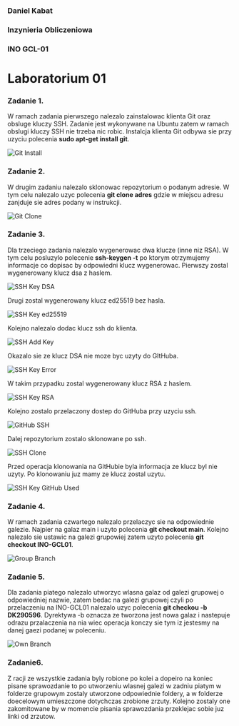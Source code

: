 ### Daniel Kabat
### Inzynieria Obliczeniowa
### INO GCL-01

# Laboratorium 01

### Zadanie 1.
W ramach zadania pierwszego nalezalo zainstalowac klienta Git oraz obsluge kluczy SSH. Zadanie jest wykonywane na Ubuntu zatem w ramach obslugi kluczy SSH nie trzeba nic robic. Instalcja klienta Git odbywa sie przy uzyciu polecenia **sudo apt-get install git**.

![Git Install](https://github.com/InzynieriaOprogramowaniaAGH/MDO2022_S/blob/DK290596/INO/GCL01/DK290596/LAB_01/zad1_instalacja_git.png)

### Zadanie 2.
W drugim zadaniu nalezalo sklonowac repozytorium o podanym adresie. W tym celu nalezalo uzyc polecenia **git clone adres** gdzie w miejscu adresu zanjduje sie adres podany w instrukcji.

![Git Clone](https://github.com/InzynieriaOprogramowaniaAGH/MDO2022_S/blob/DK290596/INO/GCL01/DK290596/LAB_01/Zad2_klonowanie_repo.png)

### Zadanie 3.
Dla trzeciego zadania nalezalo wygenerowac dwa klucze (inne niz RSA). W tym celu posluzylo polecenie **ssh-keygen -t** po ktorym otrzymujemy informacje co dopisac by odpowiedni klucz wygenerowac. Pierwszy zostal wygenerowany klucz dsa z haslem.

![SSH Key DSA](https://github.com/InzynieriaOprogramowaniaAGH/MDO2022_S/blob/DK290596/INO/GCL01/DK290596/LAB_01/Zad3_1_dsa_pwd.png)

Drugi zostal wygenerowany klucz ed25519 bez hasla.

![SSH Key ed25519](https://github.com/InzynieriaOprogramowaniaAGH/MDO2022_S/blob/DK290596/INO/GCL01/DK290596/LAB_01/Zad3_1_ed25519_no_pwd.png)

Kolejno nalezalo dodac klucz ssh do klienta.

![SSH Add Key](https://github.com/InzynieriaOprogramowaniaAGH/MDO2022_S/blob/DK290596/INO/GCL01/DK290596/LAB_01/Zad3_2_SSH.png)

Okazalo sie ze klucz DSA nie moze byc uzyty do GItHuba.

![SSH Key Error](https://github.com/InzynieriaOprogramowaniaAGH/MDO2022_S/blob/DK290596/INO/GCL01/DK290596/LAB_01/zad3_2_zly_klucz.png)

W takim przypadku zostal wygenerowany klucz RSA z haslem.

![SSH Key RSA](https://github.com/InzynieriaOprogramowaniaAGH/MDO2022_S/blob/DK290596/INO/GCL01/DK290596/LAB_01/zad3_2_rsa.png)

Kolejno zostalo przelaczony dostep do GitHuba przy uzyciu ssh.

![GitHub SSH](https://github.com/InzynieriaOprogramowaniaAGH/MDO2022_S/blob/DK290596/INO/GCL01/DK290596/LAB_01/zad3_2_ssh.png)

Dalej repozytorium zostalo sklonowane po ssh.

![SSH Clone](https://github.com/InzynieriaOprogramowaniaAGH/MDO2022_S/blob/DK290596/INO/GCL01/DK290596/LAB_01/zad3_3_ssh_clone.png)

Przed operacja klonowania na GitHubie byla informacja ze klucz byl nie uzyty. Po klonowaniu juz mamy ze klucz zostal uzytu.

![SSH Key GitHub Used](https://github.com/InzynieriaOprogramowaniaAGH/MDO2022_S/blob/DK290596/INO/GCL01/DK290596/LAB_01/zad3_3_uzytySSH.png)

### Zadanie 4.

W ramach zadania czwartego nalezalo przelaczyc sie na odpowiednie galezie. Najpier na galaz main i uzyto polecenia **git checkout main**. Kolejno nalezalo sie ustawic na galezi grupowiej zatem uzyto polecenia **git checkout INO-GCL01**.

![Group Branch](https://github.com/InzynieriaOprogramowaniaAGH/MDO2022_S/blob/DK290596/INO/GCL01/DK290596/LAB_01/zad4.png)

### Zadanie 5.

Dla zadania piatego nalezalo utworzyc wlasna galaz od galezi grupowej o odpowiedniej nazwie, zatem bedac na galezi grupowej czyli po przelaczeniu na INO-GCL01 nalezalo uzyc polecenia **git checkou -b DK290596**. Dyrektywa -b oznacza ze tworzona jest nowa galaz i nastepuje odrazu przalaczenia na nia wiec operacja konczy sie tym iz jestesmy na danej gaezi podanej w poleceniu.

![Own Branch](https://github.com/InzynieriaOprogramowaniaAGH/MDO2022_S/blob/DK290596/INO/GCL01/DK290596/LAB_01/zad5.png)

### Zadanie6.

Z racji ze wszystkie zadania byly robione po kolei a dopeiro na koniec pisane sprawozdanie to po utworzeniu wlasnej galezi w zadniu piatym w folderze grupowym zostaly utworzone odpowiednie foldery, a w folderze doecelowym umieszczone dotychczas zrobione zrzuty. Kolejno zostaly one zakomitowane by w momencie pisania sprawozdania przeklejac sobie juz linki od zrzutow. 
